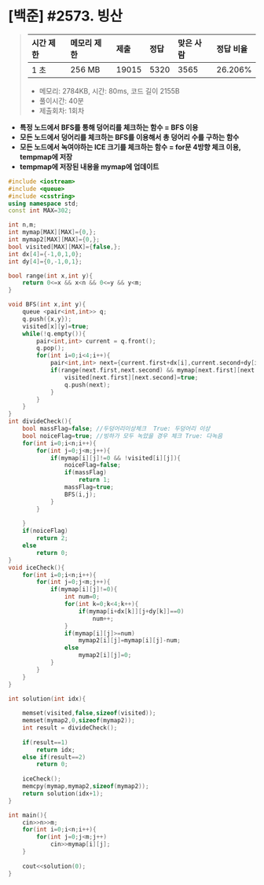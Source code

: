 

# [백준] #2573. 빙산

> [문제]: https://www.acmicpc.net/problem/2573
>
> | 시간 제한 | 메모리 제한 | 제출  | 정답 | 맞은 사람 | 정답 비율 |
> | :-------- | :---------- | :---- | :--- | :-------- | :-------- |
> | 1 초      | 256 MB      | 19015 | 5320 | 3565      | 26.206%   |
>
> - 메모리: 2784KB, 시간: 80ms, 코드 길이 2155B
> - 풀이시간: 40분 
> - 제출회차: 1회차

- **특정 노드에서 BFS를 통해 덩어리를 체크하는 함수 = BFS 이용**
- **모든 노드에서 덩어리를 체크하는 BFS를 이용해서 총 덩어리 수를 구하는 함수**
- **모든 노드에서 녹여야하는 ICE 크기를 체크하는 함수 = for문 4방향 체크 이용, tempmap에 저장**
- **tempmap에 저장된 내용을 mymap에 업데이트**



``` c++
#include <iostream>
#include <queue>
#include <csstring>
using namespace std;
const int MAX=302;

int n,m;
int mymap[MAX][MAX]={0,};
int mymap2[MAX][MAX]={0,};
bool visited[MAX][MAX]={false,};
int dx[4]={-1,0,1,0};
int dy[4]={0,-1,0,1};

bool range(int x,int y){
    return 0<=x && x<n && 0<=y && y<m;
}

void BFS(int x,int y){
    queue <pair<int,int>> q;
    q.push({x,y});
    visited[x][y]=true;
    while(!q.empty()){
        pair<int,int> current = q.front();
        q.pop();
        for(int i=0;i<4;i++){
            pair<int,int> next={current.first+dx[i],current.second+dy[i]};
            if(range(next.first,next.second) && mymap[next.first][next.second]!=0 && !visited[next.first][next.second]){
                visited[next.first][next.second]=true;
                q.push(next);
            }
        }
    }
}
int divideCheck(){
    bool massFlag=false; //두덩어리이상체크  True: 두덩어리 이상
    bool noiceFlag=true; //빙하가 모두 녹았을 경우 체크 True: 다녹음
    for(int i=0;i<n;i++){
        for(int j=0;j<m;j++){
            if(mymap[i][j]!=0 && !visited[i][j]){
                noiceFlag=false;
                if(massFlag)
                    return 1;
                massFlag=true;
                BFS(i,j);
            }
        }
        
    }
    if(noiceFlag)
        return 2;
    else
        return 0;
}
void iceCheck(){
    for(int i=0;i<n;i++){
        for(int j=0;j<m;j++){
            if(mymap[i][j]!=0){
                int num=0;
                for(int k=0;k<4;k++){
                    if(mymap[i+dx[k]][j+dy[k]]==0)
                        num++;
                }
                if(mymap[i][j]>=num)
                    mymap2[i][j]=mymap[i][j]-num;
                else
                    mymap2[i][j]=0;
            }
        }
    }
}

int solution(int idx){
    
    memset(visited,false,sizeof(visited));
    memset(mymap2,0,sizeof(mymap2));
    int result = divideCheck();
    
    if(result==1)
        return idx;
    else if(result==2)
        return 0;
    
    iceCheck();
    memcpy(mymap,mymap2,sizeof(mymap2));
    return solution(idx+1);
}

int main(){
    cin>>n>>m;
    for(int i=0;i<n;i++){
        for(int j=0;j<m;j++)
            cin>>mymap[i][j];
    }
    
    cout<<solution(0);
}

```


